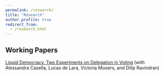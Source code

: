 ```yaml
---
permalink: /research/
title: "Research"
author_profile: true
redirect_from: 
  - /research.html
---
```

## Working Papers
[Liquid Democracy. Two Experiments on Delegation in Voting](https://arxiv.org/abs/2212.09715) (with Alessandra Casella, Lucas de Lara, Victoria Mooers, and Dilip Ravindran)
